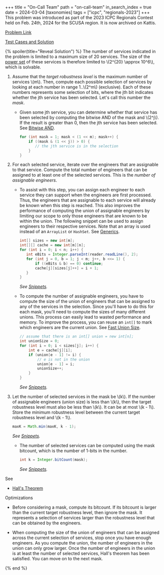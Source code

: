 +++
title = "On-Call Team"
path = "on-call-team"
in_search_index = true
date = 2024-03-04
[taxonomies]
tags = ["icpc", "regionals-2023"]
+++
This problem was introduced as part of the 2023 ICPC Regionals Contest held on Feb. 24th, 2024 for the SCUSA region. It is now archived on Kattis.

[Problem Link](https://open.kattis.com/problems/oncallteam)

[Test Cases and Solution](http://serjudging.vanb.org/?cat=47)

{% spoiler(title="Reveal Solution") %}
The number of services indicated in the problem is limited to a maximum size of 20 services. The size of the [power set](@/_theory/set_theory.md#power-set) of these services is therefore limited to \\(2^{20} \approx 10^6\\), which is solvable.

1. Assume that the _target robustness level_ is the maximum number of services \\(m\\). Then, compute each possible selection of services by looking at each number in range 1..\\(2^m\\) (exclusive). Each of these numbers represents some selection of bits, where the jth bit indicates whether the jth service has been selected. Let's call this number the _mask_.

   - Given some jth service, you can determine whether that service has been selected by computing the bitwise AND of the mask and \\(2^j\\). If the result is greater than 0, then the jth service has been selected. See [Bitwise AND](@/_tricks/bitwise_ops.md#bitwise-and).

     ```java
     for (int mask = 1; mask < (1 << m); mask++) {
         if ((mask & (1 << j)) > 0) {
            // the jth service is in the selection
         }
     }
     ```

2. For each selected service, iterate over the engineers that are assignable to that service. Compute the total number of engineers that can be assigned to at least one of the selected services. This is the _number of assignable engineers_.

   - To assist with this step, you can assign each engineer to each service they can support when the engineers are first processed. Thus, the engineers that are assignable to each service will already be known when this step is reached. This also improves the performance of computing the union of assignable engineers by limiting our scope to only those engineers that are known to be within the union. The following snippet can be used to assign engineers to their respective services. Note that an array is used instead of an `ArrayList` or `HashSet`. See [Generics](@/_languages/java.md#generics).

     ```java
     int[] sizes = new int[m];
     int[][] cache = new int[m][n];
     for (int i = 0; i < n; i++) {
        int eBits = Integer.parseInt(reader.readLine(), 2);
        for (int j = 0, b = 1; j < m; j++, b <<= 1) {
            if ((eBits & b) == 0) continue;
            cache[j][sizes[j]++] = i + 1;
        }
     }
     ```
     _See [Snippets](@/_snippets/caching_engineers.md)._

   - To compute the number of assignable engineers, you have to compute the size of the union of engineers that can be assigned to any of the services in the selection. Since you'll have to do this for each mask, you'll need to compute the sizes of many different unions. This process can easily lead to wasted performance and memory. To improve the process, you can reuse an `int[]` to mark which engineers are the current union. See [Fast Union Size](@/_tricks/set_ops.md#fast-union-size).

        ```java
        // assume that there is an int[] union = new int[n];
        int unionSize = 0;
        for (int i = 0; i < sizes[j]; i++) {
            int e = cache[j][i];
            if (union[e - 1] != i) {
                // e is not in the union
                union[e - 1] = i;
                unionSize++;
            }
        }
        ```
        _See [Snippets](@/_snippets/union_size.md)._

3. Let the number of selected services in the mask be \\(k\\). If the number of assignable engineers (union size) is less than \\(k\\), then the target robustness level must also be less than \\(k\\). It can be at most \\(k - 1\\). Store the minimum robustness level between the current target robustness level and \\(k - 1\\).

   ```java
   maxK = Math.min(maxK, k - 1);
   ```
   _See [Snippets](@/_snippets/min_two.md)._

   - The number of selected services can be computed using the mask bitcount, which is the number of 1-bits in the number.

       ```java
       int k = Integer.bitCount(mask);
       ```
       _See [Snippets](@/_snippets/bit_count.md)._

See
- [Hall's Theorem](@/_theory/halls_theorem.md)

Optimizations

- Before considering a mask, compute its bitcount. If its bitcount is larger than the current target robustness level, then ignore the mask. It represents a selection of services larger than the robustness level that can be obtained by the engineers.

- When computing the size of the union of engineers that can be assigned across the current selection of services, stop once you have enough engineers. As you compute the union, the number of engineers in the union can only grow larger. Once the number of engineers in the union is at least the number of selected services, Hall's theorem has been satisfied. You can move on to the next mask.

{% end %}
